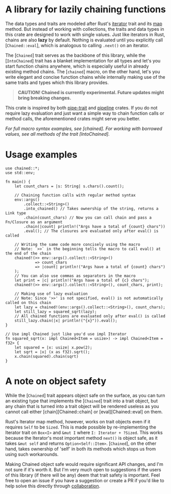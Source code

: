 # A library for **lazily chaining functions**
The data types and traits are modeled after Rust's [iterator](https://doc.rust-lang.org/std/iter/trait.Iterator.html) trait and its [map](https://doc.rust-lang.org/std/iter/trait.Iterator.html#method.map) method.
But instead of working with collections, the traits and data types in this crate are designed to work with single values.
Just like iterators in Rust, chains are also **lazy** by default. Nothing is evaluated until you explicitly call [``Chained::eval``], which is analogous to calling `.next()` on an iterator.

The [``Chained``] trait serves as the backbone of this library, while the [``IntoChained``] trait has a blanket implementation for all types and let's you start function chains anywhere, which is especially useful in already existing method chains.
The [``chained``] macro, on the other hand, let's you write elegant and concise function chains while internally making use of the same traits and types which this library provides.

> **CAUTION! Chained is currently experimental. Future updates might bring breaking changes.**

This crate is inspired by both [pipe-trait](https://crates.io/crates/pipe-trait) and [pipeline](https://crates.io/crates/pipeline) crates.
If you do not require lazy evaluation and just want a simple way to chain function calls or method calls, the aforementioned crates might serve you better.

*For full macro syntax examples, see [chained]. For working with borrowed values, see all methods of the trait [IntoChained].*
# Usage examples
```
use chained::*;
use std::env;

fn main() {
    let count_chars = |s: String| s.chars().count();

    // Chaining function calls with regular method syntax
    env::args()
        .collect::<String>()
        .into_chained() // Takes ownership of the string, returns a Link type
        .chain(count_chars) // Now you can call chain and pass a Fn/Closure as an argument
        .chain(|count| println!("Args have a total of {count} chars"))
        .eval(); // The closures are evaluated only after eval() is called

    // Writing the same code more concisely using the macro
    // Note: `>>` in the beginning tells the macro to call eval() at the end of the chain
    chained!(>> env::args().collect::<String>()
             => count_chars
             => |count| println!("Args have a total of {count} chars")
    );
    // You can also use commas as separators in the macro
    let print = |c| println!("Args have a total of {c} chars");
    chained!(>> env::args().collect::<String>(), count_chars, print);

    // Making use of lazy evaluation
    // Note: Since '>>' is not specified, eval() is not automatically called on this chain
    let lazy = chained!(env::args().collect::<String>(), count_chars);
    let still_lazy = squared_sqrt(lazy);
    // All chained functions are evaluated only after eval() is called
    still_lazy.chain(|x| println!("{x}")).eval();
}

// Use impl Chained just like you'd use impl Iterator
fn squared_sqrt(x: impl Chained<Item = usize>) -> impl Chained<Item = f32> {
    let squared = |x: usize| x.pow(2);
    let sqrt = |x| (x as f32).sqrt();
    x.chain(squared).chain(sqrt)
}
```

# A note on object safety
While the [``Chained``] trait appears object safe on the surface, as you can turn an existing type that implements the [``Chained``] trait into a trait object, but any chain that is turned into a trait object will be rendered useless as you cannot call either [chain][Chained::chain] or [eval][Chained::eval] on them.

Rust's Iterator map method, however, works on trait objects even if it requires `Self` to be `Sized`. This is made possible by re-implementing the Iterator trait on `Box<I>` and `&mut I` where `I: Iterator + ?Sized`.
This works because the Iterator's most important method `next()` is object safe, as it takes `&mut self` and returns `Option<Self::Item>`.
[``Chained``], on the other hand, takes ownership of 'self' in both its methods which stops us from using such workarounds.

Making Chained object safe would require significant API changes, and I'm not sure if it's worth it. But I'm very much open to suggestions if the users of this library (if there will be any) deem that trait safety is important. Feel free to open an issue if you have a suggestion or create a PR if you'd like to help solve this directly through [collaboration](https://github.com/VoltaireNoir/chained/).
